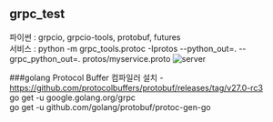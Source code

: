 ## grpc_test

파이썬 : grpcio, grpcio-tools, protobuf, futures <br>
서비스 : python -m grpc_tools.protoc -Iprotos --python_out=. --grpc_python_out=. protos/myservice.proto
![server](https://github.com/ImDaeseong/grpc_test/assets/10001221/e318ab03-3185-4e6b-b188-6ce7a7a13e97)

###golang
Protocol Buffer 컴파일러 설치 - https://github.com/protocolbuffers/protobuf/releases/tag/v27.0-rc3 <br>
go get -u google.golang.org/grpc <br>
go get -u github.com/golang/protobuf/protoc-gen-go <br>
